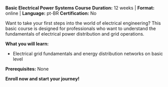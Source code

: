 **Basic Electrical Power Systems Course**
**Duration:** 12 weeks | **Format:** online | **Language:** pt-BR
**Certification:** No

Want to take your first steps into the world of electrical engineering? This basic course is designed for professionals who want to understand the fundamentals of electrical power distribution and grid operations.

**What you will learn:**
- Electrical grid fundamentals and energy distribution networks on basic level

**Prerequisites:**
None

**Enroll now and start your journey!**